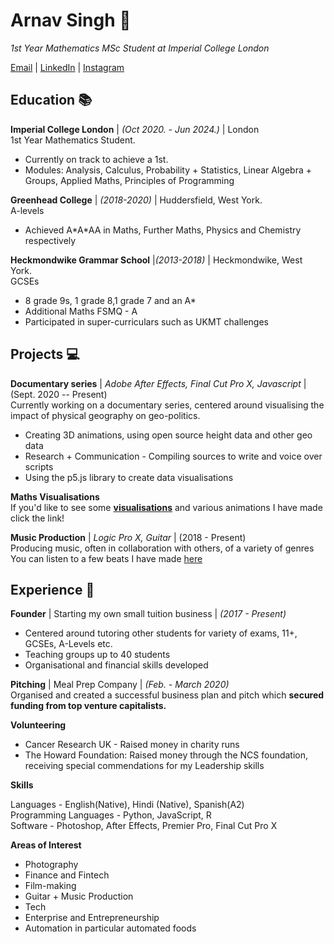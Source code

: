 # Arnav Singh 🐒

_1st Year Mathematics MSc Student at Imperial College London_ <br>

[Email](mailto:arnav.singh20@imperial.ac.uk) | [LinkedIn](https://https://www.linkedin.com/in/arnav-singh-526b671b4//) | [Instagram](https://www.instagram.com/arnav_singh/)

## Education 📚

**Imperial College London** | _(Oct 2020. - Jun 2024.)_ | London <br>
1st Year Mathematics Student.
  - Currently on track to achieve a 1st.
  - Modules: Analysis, Calculus, Probability + Statistics, Linear Algebra + Groups, Applied Maths, Principles of Programming <br>

**Greenhead College** | _(2018-2020)_ | Huddersfield, West York. <br>
A-levels
  - Achieved A\*A\*AA in Maths, Further Maths, Physics and Chemistry respectively

**Heckmondwike Grammar School** |_(2013-2018)_ | Heckmondwike, West York. <br>
GCSEs
  - 8 grade 9s, 1 grade 8,1 grade 7 and an A*
  - Additional Maths FSMQ - A
  - Participated in super-curriculars such as UKMT challenges
  
## Projects 💻

**Documentary series** | _Adobe After Effects, Final Cut Pro X, Javascript_ | (Sept. 2020 -- Present) <br>
Currently working on a documentary series, centered around visualising the impact of physical geography on geo-politics. <br>
- Creating 3D animations, using open source height data and other geo data
- Research + Communication - Compiling sources to write and voice over scripts
- Using the p5.js library to create data visualisations

**Maths Visualisations** <br>
If you'd like to see some [**visualisations**](https://arnavs1ngh.github.io/visuals/) and various animations I have made click the link!

**Music Production** | _Logic Pro X, Guitar_ | (2018 - Present) <br>
Producing music, often in collaboration with others, of a variety of genres <br>
You can listen to a few beats I have made [here](https://soundcloud.com/arnav-singh-935815474/sets/if-you-come-up-for-an)

## Experience 🔬

**Founder** | Starting my own small tuition business | _(2017 - Present)_ <br>
- Centered around tutoring other students for variety of exams, 11+, GCSEs, A-Levels etc.
- Teaching groups up to 40 students
- Organisational and financial skills developed

**Pitching** | Meal Prep Company | _(Feb. - March 2020)_ <br>
Organised and created a successful business plan and pitch which **secured funding from top venture capitalists.**


**Volunteering**
- Cancer Research UK - Raised money in charity runs
- The Howard Foundation: Raised money through the NCS foundation, receiving special
commendations for my Leadership skills

**Skills**

Languages - English(Native), Hindi (Native), Spanish(A2) <br>
Programming Languages - Python, JavaScript, R <br>
Software - Photoshop, After Effects, Premier Pro, Final Cut Pro X <br>

**Areas of Interest**

- Photography
- Finance and Fintech
- Film-making
- Guitar + Music Production
- Tech
- Enterprise and Entrepreneurship
- Automation in particular automated foods
